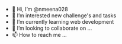 - 👋 Hi, I’m @nmeena028
- 👀 I’m interested new challenge's and tasks
- 🌱 I’m currently learning web development 
- 💞️ I’m looking to collaborate on ...
- 📫 How to reach me ...

<!---
nmeena028/nmeena028 is a ✨ special ✨ repository because its `README.md` (this file) appears on your GitHub profile.
You can click the Preview link to take a look at your changes.
--->
